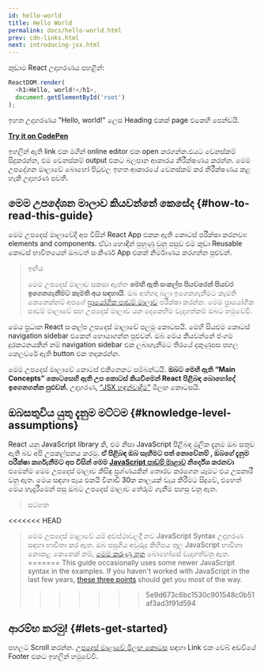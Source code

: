 ```yaml
---
id: hello-world
title: Hello World
permalink: docs/hello-world.html
prev: cdn-links.html
next: introducing-jsx.html
---
```


කුඩාම React උදාහරණය පහළින්:

```js
ReactDOM.render(
  <h1>Hello, world!</h1>,
  document.getElementById('root')
);
```

ඉහත උදාහරණය "Hello, world!" ලෙස Heading එකක් page එකෙහි පෙන්වයි.

**[Try it on CodePen](https://codepen.io/gaearon/pen/rrpgNB?editors=1010)**

ඉහලින් ඇති link එක මගින් online editor එක open කරගන්න.එයට වෙනස්කම් සිදුකරන්න, එම වෙනස්කම් output එකට බලපාන ආකාරය නිරීක්ෂණය කරන්න. මෙම උපදේශන මාලාවේ බොහෝ පිටුවල ඉහත ආකාරයේ  වෙනස්කම් කර නිරීක්ෂණය කළ හැකි උදාහරණ පවතී.


## මෙම උපදේශන මාලාව කියවන්නේ කෙසේද {#how-to-read-this-guide}

මෙම උපදෙස් මාලාවේදි අප විසින් React App එකක ඇති කොටස් පරීක්ෂා කරනවා: elements and components. ඒවා හොඳින් පුහුණු වුනු පසුව එම කුඩා Reusable කොටස් භාවිතයෙන් ඔබටත් සංකීර්ණ App එකක් නිර්මාණය කරගන්න පුළුවන්.

>ඉඟිය
>
>මෙම උපදෙස් මාලාව සකසා ඇත්ත **මෙහි ඇති සංකල්ප පියවරෙන් පියවර ඉගෙනගැනීමට කැමති අය සඳහායි**. ඔබ අත්හදා බලා ඉගෙනගැනීමට කැමති කෙනෙක්නම් අපගේ [ප්‍රායෝගික පාඩම් මාලාව](/tutorial/tutorial.html) පරීක්ෂා කරන්න. මෙම ප්‍රායෝගික පාඩම් මාලාවේ සහ උපදෙස් මාලාව යන දෙකෙහිම  වැදගත්කම් ඔබට හමුවේවි.

මෙය ප්‍රධාන React සංකල්ප උපදෙස් මාලාවේ පලමු කොටසයි. මෙහි සියළුම කොටස් navigation sidebar එකෙන් හොයාගන්න පුළුවන්. ඔබ මෙය කියවන්නේ ජංගම දුරකථනයකින් නම් navigation sidebar එක ලබාගැනීමට තිරයේ දකුණුපස පහල කෙලවරේ ඇති button එක තදකරන්න.

මෙම උපදෙස් මාලාවේ කොටස් එකිනෙකට සම්බන්ධයි. **ඔබට මෙහි ඇති “Main Concepts” කොටසෙහි ඇති උප කොටස් කියවීමෙන් React පිළිබඳ බොහෝදේ ඉගෙනගන්න පුළුවන්.** උදාහරණ, [“JSX හඳුන්වාදීම”](/docs/introducing-jsx.html) මීලඟ කොටසයි.

## ඔබසතුවිය යුතු දැනුම මට්ටම {#knowledge-level-assumptions}

React යනු JavaScript library කි, එම නිසා JavaScript  පිළිබඳ මූලික දැනුම ඔබ සතුව ඇති බව අපි උපකල්පනය කරමු. **ඒ  පිළිබඳ ඔබ සෑහීමට පත් නොවේනම් , ඔබගේ දැනුම පරීක්ෂා කර්ගැනීමට අප විසින් මෙම [JavaScript පාඩම් මාළාව](https://developer.mozilla.org/en-US/docs/Web/JavaScript/A_re-introduction_to_JavaScript) නිර්දේශ කරනවා** එමෙන්ම මෙම උපදෙස් මාලාව කිසිඳු ප්‍රශ්ණයකින් තොරව කරගෙන යෑමට එය උපකාරී වනු ඇත. මෙය සඳහා පැය එකයි විනාඩි 30ක කාලයක් වැය කිරීමට සිදුවේ, එහෙත් මෙය හැදෑරීමෙන් පසු ඔබට උපදෙස් මාලාව තේරුම් ගැනීම පහසු වනු ඇත.

>සටහන
>
<<<<<<< HEAD
>මෙම උපදෙස් මාළාවේ යම් අවස්ථාවලදී නව JavaScript Syntax උදාහරණ සඳහා භාවිතා කර ඇත. ඔබ පසුගිය අවුරුදු කිහිපය තුල JavaScript භාවිතා නොකළ කෙනෙක් නම්, [මෙම කරුණු තුන](https://gist.github.com/gaearon/683e676101005de0add59e8bb345340c) බොහෝසේ වැදගත්වනු ඇත.
=======
>This guide occasionally uses some newer JavaScript syntax in the examples. If you haven't worked with JavaScript in the last few years, [these three points](https://gist.github.com/gaearon/683e676101005de0add59e8bb345340c) should get you most of the way.
>>>>>>> 5e9d673c6bc1530c901548c0b51af3ad3f91d594


## ආරම්භ කරමු! {#lets-get-started}

පහලට Scroll කරන්න. [උපදෙස් මාළාවේ මීලඟ කොටස](/docs/introducing-jsx.html) සඳහා Link එක වෙබ් අඩවියේ Footer එකට ඉහලින් හමුවේවි.


